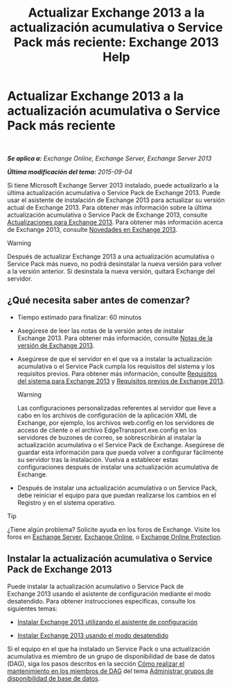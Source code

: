 ﻿---
title: 'Actualizar Exchange 2013 a la actualización acumulativa o Service Pack más reciente: Exchange 2013 Help'
TOCTitle: Actualizar Exchange 2013 a la actualización acumulativa o Service Pack más reciente
ms:assetid: 928a4a0b-0082-4d50-a696-bfaf2782f42d
ms:mtpsurl: https://technet.microsoft.com/es-es/library/JJ983803(v=EXCHG.150)
ms:contentKeyID: 52062047
ms.date: 05/22/2018
mtps_version: v=EXCHG.150
ms.translationtype: MT
---

# Actualizar Exchange 2013 a la actualización acumulativa o Service Pack más reciente

 

_**Se aplica a:** Exchange Online, Exchange Server, Exchange Server 2013_

_**Última modificación del tema:** 2015-09-04_

Si tiene Microsoft Exchange Server 2013 instalado, puede actualizarlo a la última actualización acumulativa o Service Pack de Exchange 2013. Puede usar el asistente de instalación de Exchange 2013 para actualizar su versión actual de Exchange 2013. Para obtener más información sobre la última actualización acumulativa o Service Pack de Exchange 2013, consulte [Actualizaciones para Exchange 2013](updates-for-exchange-2013-exchange-2013-help.md). Para obtener más información acerca de Exchange 2013, consulte [Novedades en Exchange 2013](what-s-new-in-exchange-2013-exchange-2013-help.md).


> [!WARNING]
> Después de actualizar Exchange&nbsp;2013 a una actualización acumulativa o Service Pack más nuevo, no podrá desinstalar la nueva versión para volver a la versión anterior. Si desinstala la nueva versión, quitará Exchange del servidor.



## ¿Qué necesita saber antes de comenzar?

  - Tiempo estimado para finalizar: 60 minutos

  - Asegúrese de leer las notas de la versión antes de instalar Exchange 2013. Para obtener más información, consulte [Notas de la versión de Exchange 2013](release-notes-for-exchange-2013-exchange-2013-help.md).

  - Asegúrese de que el servidor en el que va a instalar la actualización acumulativa o el Service Pack cumpla los requisitos del sistema y los requisitos previos. Para obtener más información, consulte [Requisitos del sistema para Exchange 2013](exchange-2013-system-requirements-exchange-2013-help.md) y [Requisitos previos de Exchange 2013](exchange-2013-prerequisites-exchange-2013-help.md).
    

    > [!WARNING]
    > Las configuraciones personalizadas referentes al servidor que lleve a cabo en los archivos de configuración de la aplicación XML de Exchange, por ejemplo, los archivos web.config en los servidores de acceso de cliente o el archivo EdgeTransport.exe.config en los servidores de buzones de correo, se sobrescribirán al instalar la actualización acumulativa o el Service Pack de Exchange. Asegúrese de guardar esta información para que pueda volver a configurar fácilmente su servidor tras la instalación. Vuelva a establecer estas configuraciones después de instalar una actualización acumulativa de Exchange.



  - Después de instalar una actualización acumulativa o un Service Pack, debe reiniciar el equipo para que puedan realizarse los cambios en el Registro y en el sistema operativo.


> [!TIP]
> ¿Tiene algún problema? Solicite ayuda en los foros de Exchange. Visite los foros en <A href="https://go.microsoft.com/fwlink/p/?linkid=60612">Exchange Server</A>, <A href="https://go.microsoft.com/fwlink/p/?linkid=267542">Exchange Online</A>, o <A href="https://go.microsoft.com/fwlink/p/?linkid=285351">Exchange Online Protection</A>.



## Instalar la actualización acumulativa o Service Pack de Exchange 2013

Puede instalar la actualización acumulativo o Service Pack de Exchange 2013 usando el asistente de configuración mediante el modo desatendido. Para obtener instrucciones específicas, consulte los siguientes temas:

  - [Instalar Exchange 2013 utilizando el asistente de configuración](install-exchange-2013-using-the-setup-wizard-exchange-2013-help.md)

  - [Instalar Exchange 2013 usando el modo desatendido](install-exchange-2013-using-unattended-mode-exchange-2013-help.md)

Si el equipo en el que ha instalado un Service Pack o una actualización acumulativa es miembro de un grupo de disponibilidad de base de datos (DAG), siga los pasos descritos en la sección [Cómo realizar el mantenimiento en los miembros de DAG](managing-database-availability-groups-exchange-2013-help.md) del tema [Administrar grupos de disponibilidad de base de datos](managing-database-availability-groups-exchange-2013-help.md).

